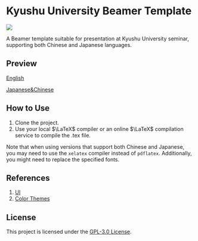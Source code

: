# Kyushu University Beamer Template

![](https://img.shields.io/github/last-commit/IdealistYu/KyushuUniversityBeamerTemplate)

A Beamer template suitable for presentation at Kyushu University seminar, supporting both Chinese and Japanese languages.

## Preview

[English](KU_en.pdf)

[Japanese&Chinese](KU_jp&zh.pdf)

## How to Use

1. Clone the project.
2. Use your local $\LaTeX$ compiler or an online $\LaTeX$ compilation service to compile the .tex file.

Note that when using versions that support both Chinese and Japanese, you may need to use the `xelatex` compiler instead of `pdflatex`. Additionally, you might need to replace the specified fonts.

## References
1. [UI](https://www.kyushu-u.ac.jp/f/36498/KU-UIdesignmanual_jp_all.pdf.pdf)
2. [Color Themes](https://github.com/josephwright/beamer/blob/main/base/themes/color/beamercolorthemebeaver.sty)

## License

This project is licensed under the [GPL-3.0 License](LICENSE).